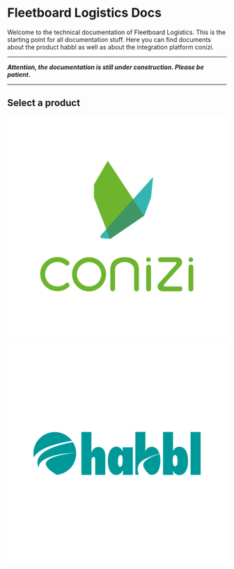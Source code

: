
# Fleetboard Logistics Docs

Welcome to the technical documentation of Fleetboard Logistics. This is the starting point for all documentation stuff. Here you can find documents about the product habbl as well as about the integration platform conizi.

---

***Attention, the documentation is still under construction. Please be patient.***

---

## Select a product

<!-- ## [conizi](docs/conizi/index.html) -->
<p align="center">
   <a href="docs/conizi/index.html"><img src="/img/logo_conizi_circle.svg"></a>
</p>

<!-- ## [habbl](docs/habbl/index.html) -->

<p align="center">
   <a href="docs/habbl/index.html"><img src="/img/logo_habbl_circle.svg"></a>
</p>
